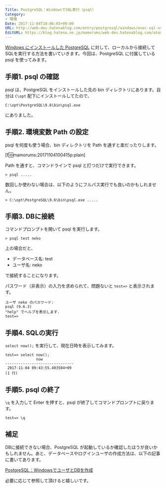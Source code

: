 ```yaml
---
Title: PostgreSQL：WindowsでSQL実行（psql）
Category:
- 環境
Date: 2017-11-04T10:06:03+09:00
URL: http://web-dev.hatenablog.com/entry/postgresql/windows/exec-sql-using-psql
EditURL: https://blog.hatena.ne.jp/mamorums/web-dev.hatenablog.com/atom/entry/8599973812314302619
---
```


[Windows にインストールした PostgreSQL](/entry/postgres/windows/install) に対して、ローカルから接続して SQLを実行する方法を書いていきます。今回は、PostgreSQL に付属している psql を使ってみます。


## 手順1. psql の確認
psql は、PostgreSQL をインストールした先の bin ディレクトリにあります。自分は `C\opt` 配下にインストールしてたので、

```
C:\opt\PostgreSQL\9.6\bin\psql.exe
```

にありました。


## 手順2. 環境変数 Path の設定
psql を何度も使う場合、bin ディレクトリを Path を通すと楽だったりします。

[f:id:mamorums:20171104100415p:plain]

Path を通すと、コマンドラインで psql と打つだけで実行できます。

```
> psql .....
```

数回しか使わない場合は、以下のようにフルパス実行でも良いのかもしれません。

```
> C:\opt\PostgreSQL\9.6\bin\psql.exe .....
```


## 手順3. DBに接続
コマンドプロンプトを開いて psql を実行します。

```
> psql test neko
```

上の場合だと、

- データベース名: test
- ユーザ名: neko

で接続することになります。

パスワード（非表示）の入力を求められて、問題ないと `test=>` と表示されます。

```
ユーザ neko のパスワード:
psql (9.6.3)
"help" でヘルプを表示します.
test=>
```

## 手順4. SQLの実行
`select now();` を実行して、現在日時を表示してみます。

```
test=> select now();
              now
-------------------------------
 2017-11-04 09:43:55.403584+09
(1 行)
```


## 手順5. psql の終了
`\q` を入力して Enter を押すと、psql が終了してコマンドプロンプトに戻ります。

```
test=> \q
```


## 補足
DBに接続できない場合、PostgreSQL が起動しているか確認したほうが良いかもしれません。あと、データベースやログインユーザの作成方法は、以下の記事に書いてあります。

[PostgreSQL：WindowsでユーザとDBを作成](/entry/postgresql/windows/create-user-db)

必要に応じて参照して頂けると嬉しいです。
